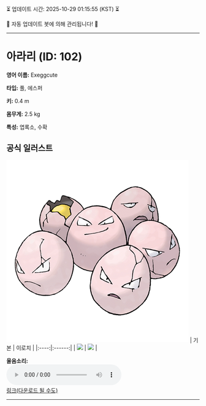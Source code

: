 
⏳ 업데이트 시간: 2025-10-29 01:15:55 (KST) ⏳

🤖 자동 업데이트 봇에 의해 관리됩니다! 🤖

---

# 아라리 (ID: 102)
**영어 이름:** Exeggcute

**타입:** 풀, 에스퍼

**키:** 0.4 m

**몸무게:** 2.5 kg

**특성:** 엽록소, 수확

## 공식 일러스트
![](https://raw.githubusercontent.com/PokeAPI/sprites/master/sprites/pokemon/other/official-artwork/102.png)
| 기본 | 이로치 |
|:----:|:------:|
| <img src="http://play.pokemonshowdown.com/sprites/ani/exeggcute.gif" width="200"> | <img src="http://play.pokemonshowdown.com/sprites/ani-shiny/exeggcute.gif" width="200"> |

**울음소리:**<br><audio controls src="https://raw.githubusercontent.com/PokeAPI/cries/main/cries/pokemon/latest/102.ogg"></audio><br> [링크(다운로드 될 수도)](https://raw.githubusercontent.com/PokeAPI/cries/main/cries/pokemon/latest/102.ogg)


---

